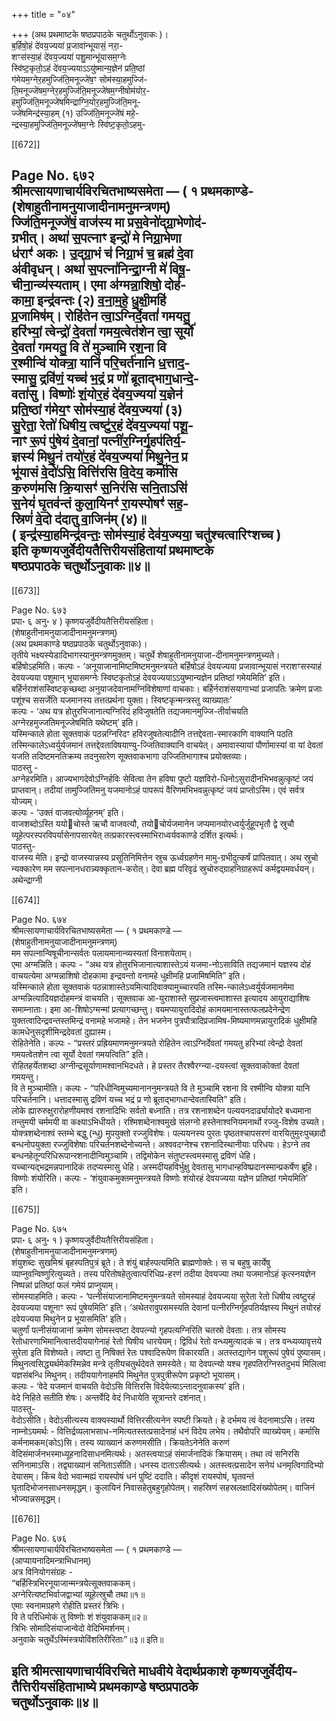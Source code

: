 +++
title = "०४"

+++
(अथ प्रथमाष्टके षष्ठप्रपाठके चतुर्थोऽनुवाकः )।  
ब॒र्हिषो॒हं दे॑वय॒ज्यया॑ प्र॒जावा॑न्भूयासं॒ नरा॒-  
शꣳस॑स्या॒हं दे॑वय॒ज्यया॑ पशु॒मान्भू॑यासम॒ग्नेः  
स्वि॑ष्ट॒कृतो॒ऽहं दे॑वय॒ज्ययाऽऽयु॑ष्मान्य॒ज्ञेन॑ प्रति॒ष्ठां  
ग॑मेयम॒ग्नेर॒हमुज्जि॑ति॒मनूज्जे॑ष॒ꣳ सोम॑स्या॒हमुज्जि॑-  
ति॒मनूज्‍जे॑षम॒ग्नेर॒हमुज्जि॑ति॒मनूज्जे॑षम॒ग्नीषोम॑योर॒-  
हमुज्‍जि॑ति॒मनूज्जे॑षमिन्द्राग्नि॒योर॒हमुज्जि॑ति॒मनू-  
ज्जे॑षमिन्द्र॑स्या॒हम् (१) उज्जि॑ति॒मनूज्जे॑षं महे॒-  
न्द्रस्या॒हमुज्जि॑ति॒मनूज्जे॑षम॒ग्नेः स्वि॑ष्ट॒कृतो॒ऽहमु-

[[672]]

Page No. ६७२  
श्रीमत्सायणाचार्यविरचितभाष्यसमेता — ( १ प्रथमकाण्डे-  
(शेषाहुतीनामनुयाजादीनामनुमन्त्रणम्)  
ज्जि॑ति॒मनूज्जे॑षं॒ वाज॑स्य मा प्रस॒वेनो॑द्ग्रा॒भेणोद॑-  
ग्रभीत्। अथा॑ स॒पत्नाꣳ इन्द्रो॑ मे निग्रा॒भेणा  
ध॑राꣳ॑ अकः। उ॒द्ग्रा॒भं च॑ निग्रा॒भं च॒ ब्रह्म॑ दे॒वा  
अ॑वीवृधन्। अथा॑ स॒पत्ना॑निन्द्रा॒ग्नी मे॑ विषू॒-  
चीना॒न्व्य॑स्यताम्। एमा अ॑ग्मन्ना॒शिषो॒ दोह॑-  
कामा॒ इन्द्र॑वन्तः (२) व॒ना॒म॒हे॒ धु॒क्षी॒महि॑  
प्र॒जामिष॑म्। रोहि॑तेन त्वा॒ऽग्निर्दे॒वतां॑ गमयतु॒  
हरि॑भ्यां॒ त्वेन्द्रो॑ दे॒वतां॑ गमय॒त्वेत॑शेन त्वा॒ सूर्यो॑  
दे॒वतां॑ गमयतु॒ वि ते॑ मुञ्चामि रश॒ना वि  
र॒श्मीन्वि॑ योक्त्रा॒ यानि॑ परि॒चर्त॑नानि ध॒त्ताद॒-  
स्मासु॒ द्रवि॑णं॒ यच्‍च॑ भ॒द्रं प्र णो॑ ब्रूताद्भाग॒धान्दे॒-  
वता॑सु। विष्णोः॑ शं॒योर॒हं दे॑वय॒ज्यया॑ य॒ज्ञेन॑  
प्रति॒ष्ठां ग॑मेय॒ꣳ सोम॑स्या॒हं दे॑वय॒ज्यया॑ (३)  
सु॒रेता॒ रेतो॑ धिषीय॒ त्वष्टु॑र॒हं दे॑वय॒ज्यया॑ पशू॒-  
नाꣳ रू॒पं पु॑षेयं दे॒वानां॒ पत्नी॑र॒ग्निर्गृ॒हप॑तिर्य॒-  
ज्ञस्य॑ मिथु॒नं तयो॑र॒हं दे॑वय॒ज्यया॑ मिथु॒नेन॒ प्र  
भू॑यासं वे॒दो॑ऽसि॒ वित्ति॑रसि वि॒देय॒ कर्मा॑सि  
क॒रुण॑मसि क्रि॒यासꣳ॑ स॒निर॑सि सनि॒ताऽसि॑  
स॒नेयं॑ घृ॒तव॑न्तं कुला॒यिनꣳ॑ रा॒यस्पोषꣳ॑ सह॒-  
स्रिणं॑ वे॒दो द॑दातु वा॒जिन॑म् (४)॥  
( इन्द्र॑स्या॒हमिन्द्र॑वन्तः॒ सोम॑स्या॒हं देव॑य॒ज्यया॒ चतु॑श्चत्वारिꣳशच्च )  
इति कृष्णयजुर्वेदीयतैत्तिरीयसंहितायां प्रथमाष्टके  
षष्ठप्रपाठके चतुर्थोऽनुवाकः॥४॥
-----

[[673]]

Page No. ६७३  
प्रपा॰ ६ अनु॰ ४ ) कृष्णयजुर्वेदीयतैत्तिरीयसंहिता।  
(शेषाहुतीनामनुयाजादीनामनुमन्त्रणम्)  
(अथ प्रथमकाण्डे षष्ठप्रपाठके चतुर्थोऽनुवाकः)।  
तृतीये भक्ष्यस्येडादिभागस्यानुमन्त्रणमुक्तम्। चतुर्थे शेषाहुतीनामनुयाजा-दीनामनुमन्त्रणमुच्यते।  
बर्हिषोऽहमिति। कल्पः - ‘अनूयाजानामिष्टमिष्टमनुमन्त्रयते बर्हिषोऽहं देवयज्यया प्रजावान्भूयासं नराशꣳसस्याहं देवयज्यया पशुमान् भूयासमग्नेः स्विष्टकृतोऽहं देवयज्ययाऽऽयुष्मान्यज्ञेन प्रतिष्ठां गमेयमिति’ इति।  
बर्हिर्नराशंसस्विष्टकृच्छब्दा अनुयाजदेवानामग्निविशेषाणां वाचकाः। बर्हिर्नराशंसयागाभ्यां प्रजापतिः क्रमेण प्रजाः पशूंश्च ससर्जेति यजमानस्य तत्तत्प्रर्थना युक्ता। स्विष्टकृन्मन्त्रस्तु व्याख्यातः’  
कल्पः - ‘अथ यत्र होतुरभिजानात्यग्निरिदं हविजुषतेति तद्यजमानमुज्जि-तीर्वाचयति अग्नेरहमुज्जतिमनूज्जेषमिति यथेष्टम्’ इति।  
यस्मिन्काले होता सूक्तवाकं पठन्नग्निरिदꣳ हविरजुषतेत्यादीनि तत्तद्देवता-स्मारकाणि वाक्यानि पठति तस्मिन्कालेऽध्वर्युर्यजमानं तत्तद्देवताविषयाण्यु-ज्जितिवाक्यानि वाचयेत्। अमावास्यायां पौर्णामास्यां वा यां देवतां यजति तदिष्टमनतिक्रम्य तदनुसारेण सूक्तवाकभागा उज्जितिभागाश्च प्रयोक्तव्याः।  
पाठस्तु -  
अग्नेहरमिति। आज्यभागदेवोऽग्निर्हविः सेवित्वा तेन हविषा पुष्टो यज्ञविरो-धिनोऽसुरादीनभिभवन्नुत्कृष्टं जयं प्राप्तवान्। तदीयां तामुज्जितिमनु यजमानोऽहं पापरूपं वैरिणमभिभवन्नुत्कृष्टं जयं प्राप्तोऽस्मि। एवं सर्वत्र योज्यम्।  
कल्पः - ‘उक्तं वाजवत्योर्व्यूहनम्’ इति।  
वाजशब्दोऽस्ति ययोचोस्ते ऋचौ वाजवत्यौ, तयोचोर्यजमानेन जप्यमानयोरध्वर्युर्जुहूपभृतौ द्वे स्रुचौ व्यूहेत्परस्परविपर्यासेनापसारयेत् तत्प्रकारस्त्वस्माभिराध्वर्यवकाण्डे दर्शित इत्यर्थः।  
पाठस्तु-  
वाजस्य मेति। इन्द्रो वाजस्यान्नस्य प्रसूतिनिमित्तेन स्रुच ऊर्ध्वग्रहणेन मामु-ग्रभीदुत्कर्षं प्रापितवात्। अथ स्रुचो न्यक्कारेण मम सपत्नानधरान्न्यक्‍कृतान-करोत्। देवा ब्रह्म परिवृढं स्रुचोरुद्ग्राहनिग्राहरूपं कर्मद्वयमवर्धयन्। अथेन्द्राग्नी

[[674]]

Page No. ६७४  
श्रीमत्सायणाचार्यविरचितभाष्यसमेता — ( १ प्रथमकाण्डे —  
(शेषाहुतीनामनुयाजादीनामनुमन्त्रणम्)  
मम सपत्नान्विषूचीनान्सर्वतः पलायमानान्व्यस्यतां विनाशयेताम्।  
एमा अग्मन्निति। कल्पः - “अथ यत्र होतुरभिजानात्याशास्तेऽयं यजमा-नोऽसाविति तद्यजमानं यज्ञस्य दोहं वाचयत्येमा अग्मन्नाशिषो दोहकामा इन्द्रवन्तो वनामहे धुक्षीमहि प्रजामिषमिति” इति।  
यस्मिन्काले होता सूक्तवाकं पठन्नाशास्तेऽयमित्यादिवाक्यामुच्चारयति तस्मि-न्कालेऽध्वर्युर्यजमानमेमा अग्मन्नित्यादियज्ञदोहमन्त्रं वाचयति। सूक्तवाक आ-युराशास्ते सुप्रजास्त्वमाशास्त इत्यादय आयुराद्याशिषः समाम्नाताः। इमा आ-शिषोऽग्मन्मां प्रत्यागच्छन्तु। वयमप्यायुरादिदोहं कामयमानास्तत्फलप्रदेनेन्द्रेण युक्तत्वादिन्द्रवन्तस्तमिन्द्रं वनामहे भजामहे। तेन भजनेन पुत्रपौत्रादिप्रजामिष-मिष्यमाणमन्नायुरादिकं धुक्षीमहि कामधेनुसदृशीमिन्द्रदेवतां दुह्यास्म।  
रोहितेनेति। कल्पः - “प्रस्तरं प्रह्रियमाणमनुमन्त्रयते रोहितेन त्वाऽग्निर्देवतां गमयतु हरिभ्यां त्वेन्द्रो देवतां गमयत्वेतशेन त्वा सूर्यो देवतां गमयत्विति” इति।  
रोहितहर्येतशब्दा अग्नीन्द्रसूर्याणामश्वानभिदधते। हे प्रस्तर तैरश्वैरग्न्या-दयस्त्वां सूक्तवाकोक्तां देवतां गमयन्तु।  
वि ते मुञ्चामीति। कल्पः - “परिधीन्विमुच्‍यमानाननुमन्त्रयते वि ते मुञ्चामि रशना वि रश्मीन्वि योक्त्रा यानि परिचर्तनानि। धत्तादस्मासु द्रविणं यच्च भद्रं प्र णो ब्रूताद्भागधान्देवतास्विति” इति।  
लोके ह्यारुरुक्षुरारोहणीयमश्वं रशनादिभिः सर्वतो बध्नाति। तत्र रशनाशब्देन पल्ययनदार्ढ्यायोदरे बध्यमाना तन्तुमयी चर्ममयी वा कक्ष्याऽभिधीयते। रश्मिशब्देनाश्वमुखे संलग्नो हस्तेनाश्वनियमनार्थो रज्‍जु-विशेष उच्यते। योक्त्रशब्देनाश्वं स्तम्भे बद्धु (न्धु) मुपयुक्तो रज्‍जुविशेषः। पल्ययनस्य पुरतः पृष्ठतश्चापसरणं वारयितुमुरःपुच्छादौ बन्धनोपयुक्ता रज्जुविशेषाः परिचर्तनशब्देनोच्‍यन्ते। अश्ववदग्नेश्च रशनादिस्थानीयाः परिधयः। हेऽग्ने तव बन्धनहेतून्परिधिरूपान्‍रशनादीन्विमुञ्चामि। तद्विमोकेन संतुष्टस्त्वमस्मासु द्रविणं धेहि। यच्चान्यद्भद्रमन्नपानादिकं तदप्यस्मासु धेहि। अस्मदीयहविर्भुक्षु देवतासु भागधान्हविष्प्रदानस्मान्प्रकर्षेण ब्रूहि।  
विष्णोः शंयोरिति। कल्पः - ‘शंयुवाकमुक्तमनुमन्त्रयते विष्णोः शंयोरहं देवयज्यया यज्ञेन प्रतिष्ठां गमेयमिति’ इति।

[[675]]

Page No. ६७५  
प्रपा॰ ६ अनु॰ १ ) कृष्णयजुर्वेदीयतैत्तिरीयसंहिता।  
(शेषाहुतीनामनुयाजादीनामनुमन्त्रणम्)  
शंयुशब्दः सुखमिश्रं बृहस्पतिपुत्रं ब्रूते। ते शंयुं बार्हस्पत्यमिति ब्राह्मणोक्तेः। स च बहुषु कार्येषु व्याप्नुवन्विष्णुरित्युच्यते। तस्य परितोषहेतुत्वात्परिधिप्र-हरणं तदीया देवयज्या तथा यजमानोऽहं कृत्स्नयज्ञेन निष्पन्नां प्रतिष्ठां फलं गमेयं प्राप्नुयाम्।  
सोमस्याहमिति। कल्पः - ‘पत्नीसंयाजानामिष्टमनुमन्‍त्रयते सोमस्याहं देवयज्यया सुरेता रेतो धिषीय त्वष्टुरहं देवयज्यया पशूनाꣳ रूपं पुषेयमिति’ इति। ‘अथेतरावुपसमस्यति देवानां पत्नीरग्निर्गृहपतिर्यज्ञस्य मिथुनं तयोरहं दवेयज्यया मिथुनेन प्र भूयासमिति’ इति।  
चतुर्णां पत्नीसंयाजानां क्रमेण सोमस्त्वष्टा देवपत्न्यो गृहपत्यग्निरिति चतस्रो देवताः। तत्र सोमस्य रेतोधारणाभिमानित्वात्तदीययागेनाहं रेतो घिषीय धारयेयम्। द्विविधं रेतो वन्ध्यमुत्यादकं च। तत्र वन्ध्यव्यावृत्तये सुरेता इति विशेष्यते। त्वष्टा तु निषिक्तं रेतः पश्वादिरूपेण विकारयति। अतस्तद्यागेन पशुरूपं पुषेयं पुष्यासम्। मिथुनत्वसिद्ध्यर्थमेकस्मिन्नेव मन्त्रे तृतीयचतुर्थदेवते समस्येते। या देवपत्न्यो यश्च गृहपतिरग्निस्तदुभयं मिलित्वा यज्ञसंबन्धि मिथुनम्। तदीययागेनाहमपि मिथुनेत पुत्रपुत्रीरूपेण प्रकृष्टो भूयासम्।  
कल्पः - ‘वेदे यजमानं वाचयति वेदोऽसि वित्तिरसि विदेयेत्याऽन्तादनुवाकस्य’ इति।  
वेदे निहिते सतीति शेषः। अन्तर्वेदि वेदं निधायेति सूत्रान्तरे दशंनात्।  
पाठस्तु-  
वेदोऽसीति। वेदोऽसीत्यस्य वाक्यस्यार्थो वित्तिरसीत्यनेन स्पष्टी क्रियते। हे दर्भमय त्वं वेदनामाऽसि। तस्य नाम्नोऽयमर्थः - वित्तिर्द्रव्यलाभसाध-नमित्यतस्तत्प्रसादेनाहं धनं विदेय लभेय। तथैवोपरि व्याख्येयम्। कर्मासि कर्मनामकम(कोऽ)सि। तस्य व्याख्यानं करुणमसीति। क्रियतेऽनेनेति करुणं वेदिसंमार्जनभस्माध्यूहनादिसाधनमित्यर्थः। अतस्त्वयाऽहं संमार्जनादिकं क्रियासम्। तथा त्वं सनिरसि सनिनामाऽसि। तद्व्याख्यानं सनिताऽसीति। धनस्य दाताऽसीत्यर्थः। अतस्त्वत्प्रसादेन सनेयं धनमृत्विगादिभ्यो देयासम्। किंच वेदो भवान्मह्यं रायस्पोषं धनं पुष्टिं ददाति। कीदृशं रायस्पोषं, घृतवन्तं घृतादिभोजनसाधनसमृद्धम्। कुलायिनं निवासहेतुबहुगृहोपेतम्। सहस्रिणं सहस्रलक्षादिसंख्योपेतम्। वाजिनं भोज्यान्नसमृद्धम्।

[[676]]

Page No. ६७६  
श्रीमत्सायणाचार्यविरचितभाष्यसमेता — ( १ प्रथमकाण्डे —  
(आप्यायनादिमन्त्राभिधानम्)  
अत्र विनियोगसंग्रहः -  
“बर्हिस्त्रिभिरनूयाजान्मन्त्रयेत्सूक्तवाककम्।  
अग्नेरित्यष्टभिर्वाजद्वाभ्यां व्‍यूहेत्स्रुचौ तथा॥१॥  
एमाः स्वनामग्रहणे रोहीति प्रस्तरं त्रिभिः।  
वि ते परिधिमोकं तु विष्णोः शं शंयुवाककम्॥२॥  
त्रिभिः सोमादिसंयाजान्वेदो वेदिभिमर्शनम्।  
अनुवाके चतुर्थेऽस्मिंस्त्रयोविंशतिरीरिताः”॥३॥ इति॥

इति श्रीमत्सायणाचार्यविरचिते माधवीये वेदार्थप्रकाशे कृष्णयजुर्वेदीय-तैत्तिरीयसंहिताभाष्ये प्रथमकाण्डे षष्ठप्रपाठके  
चतुर्थोऽनुवाकः॥४॥
-----  
